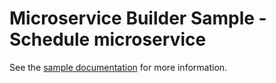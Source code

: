 # Microservice Builder Sample - Schedule microservice

See the [sample documentation](/wasdev/sample.microservicebuilder.docs) for more information.
